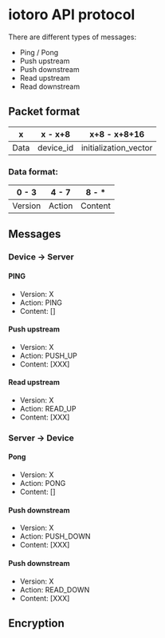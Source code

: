 # iotoro API protocol

There are different types of messages:
- Ping / Pong
- Push upstream
- Push downstream
- Read upstream
- Read downstream


## Packet format
|  x   |   x - x+8   |      x+8 - x+8+16     |
|------|-------------|-----------------------|
| Data | device_id   | initialization_vector |

### Data format:
|  0 - 3  | 4 - 7  | 8 - *   |
|---------|--------|---------|
| Version | Action | Content |

## Messages

### Device -> Server

#### PING
- Version: X
- Action: PING
- Content: []

#### Push upstream
- Version: X
- Action: PUSH_UP
- Content: [XXX]

#### Read upstream
- Version: X
- Action: READ_UP
- Content: [XXX]

### Server -> Device

#### Pong
- Version: X
- Action: PONG
- Content: []

#### Push downstream
- Version: X
- Action: PUSH_DOWN
- Content: [XXX]

#### Push downstream
- Version: X
- Action: READ_DOWN
- Content: [XXX]


## Encryption